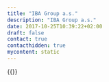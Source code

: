 ```yaml
---
title: "IBA Group a.s."
description: "IBA Group a.s."
date: 2017-10-25T10:39:22+02:00
draft: false
contact: true
contacthidden: true
mycontent: static
---
```

{{<partner-single
company="IBA Group a.s."
type="si"
website="https://ibagroupit.com/"
countrycode="CZ"
city="Prague"
description="IBA Group is one of the largest IT service providers in CEE region performing onshore, near–shore and offshore projects with 2,500 professionals. Headquartered in Prague, Czech Republic, IBA Group has offices in the United States, Great Britain, Germany, Cyprus, Israel, South Africa, Russia, Ukraine, and software development centers in the Czech Republic, Slovakia, Belarus, Bulgaria, and Kazakhstan.IBA Group offers a wide range of software services, including consulting, development, testing, migration, maintenance, and 24X7support with focus on mainframe systems and applications, web-based applications, enterprise solutions, SAP solutions and other ERP systems, Business Analytics (BI), and mobile applications.IBA Group has achieved SEI CMMI Maturity Level 4 and is DIN EN ISO 9001:2015 and ČSN EN ISO 9001:2009–certified. IBA Group provides high quality services and solutions to meet or exceed client expectations. The results are years of client loyalty and an ever expanding client base. At present, IBA Group serves customers in more than 40 countries. IBA Group is recognized by the International Association of Outsourcing Professionals (IAOP) as one of The Global Outsourcing 100 in the Leaders Category. The company ranks as one of the world's largest software companies in the Software Magazine's Software 500 and is rated among world's top global service providers in the annual Global Services 100 of Global Services. In 2018, 2017, 2015, 2014, 2012, and 2011, IBA Group won IT Europa's European IT & Software Excellence Awards.We leverage innovative technologies to assist businesses in their effective development. For many of our clients, IT becomes a transformation vehicle allowing them to address new opportunities."
siregion="na,latam,emea"
level="certified"
logo="//images.ctfassets.net/vpidbgnakfvf/7bj8mHCPnIJgJQopy9NGrQ/f59683df2cf0c734c40d5dffb1e1bf23/iba_group_a_s__logo.jpeg">}}